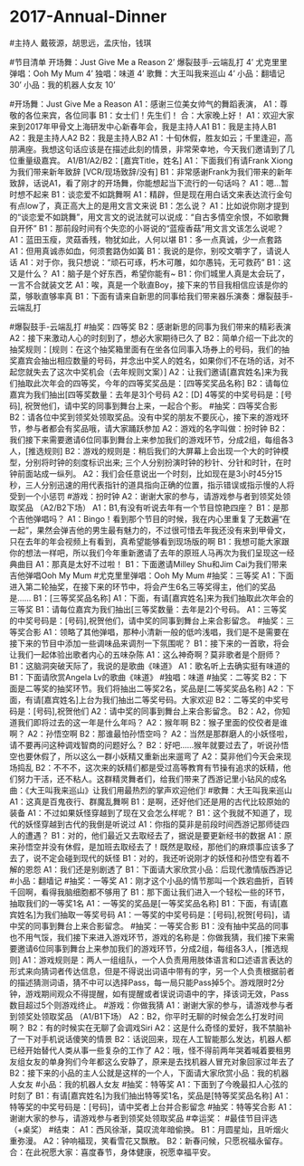 # 2017-Annual-Dinner

#主持人
戴筱源，胡思远，孟庆怡，钱琪

#节目清单
开场舞：Just Give Me a Reason	2’
爆裂鼓手-云端乱打	4’
尤克里里弹唱：Ooh My Mum	4’
独唱：味道	4’
歌舞：大王叫我来巡山	4’
小品：翻墙记	30’
小品：我的机器人女友	10’

#开场舞：Just Give Me a Reason
A1：感谢三位美女帅气的舞蹈表演，
A1：尊敬的各位来宾，各位同事
B1：女士们！先生们！
合：大家晚上好！
A1：欢迎大家来到2017年甲骨文上海研发中心新春年会，我是主持人A1
B1：我是主持人B1
A2：我是主持人A2
B2：我是主持人B2
A1：十旬休假，胜友如云；千里逢迎，高朋满座。我想这句话应该是在描述此刻的情景，非常荣幸地，今天我们邀请到了几位重量级嘉宾。
A1/B1/A2/B2：[嘉宾Title，姓名]
A1：下面我们有请Frank Xiong为我们带来新年致辞
[VCR/现场致辞/没有]
B1：非常感谢Frank为我们带来的新年致辞，话说A1，看了刚才的开场舞，你能想起当下流行的一句话吗？
A1：嗯…暂时想不起来
B1：谈恋爱不如跳舞啊
A1：精辟，但是现在用白话文来表达流行金句有点low了，真正高大上的是用文言文来说
B1：怎么说？
A1：比如说你刚才提到的“谈恋爱不如跳舞”，用文言文的说法就可以说成：“自古多情空余恨，不如歌舞自开怀”
B1：那前段时间有个失恋的小哥说的“蓝瘦香菇”用文言文该怎么说呢？
A1：蓝田玉瘦，灵菇香残，物犹如此，人何以堪
B1：多一点真诚，少一点套路
A1：但用真诚赤如血，何须套路伪如簧
B1：我说的是你，别咬文嚼字了，请说人话
A1：对于你，我只想说：“顽石可琢，朽木可雕，如尔愚钝，无可救药”
B1：这又是什么？
A1：脑子是个好东西，希望你能有~
B1：你们城里人真是太会玩了，一言不合就装文艺
A1：唉，真是一个耿直Boy，接下来的节目我相信应该是你的菜，够耿直够率真
B1：下面有请来自新思的同事给我们带来器乐演奏：爆裂鼓手-云端乱打

#爆裂鼓手-云端乱打
#抽奖：四等奖
B2：感谢新思的同事为我们带来的精彩表演
A2：接下来激动人心的时刻到了，想必大家期待已久了
B2：简单介绍一下此次的抽奖规则：[规则：在这个抽奖箱里面有在坐各位同事入场券上的号码，我们的抽奖嘉宾会抽出相应数量的号码，并念出中奖人的姓名，如果你们不在场的话，对不起您就失去了这次中奖机会（去年规则文案）]
A2：让我们邀请[嘉宾姓名]来为我们抽取此次年会的四等奖，今年的四等奖奖品是：[四等奖奖品名称]
B2：请每位嘉宾为我们抽出[四等奖数量：去年是3]个号码
A2：[D] 4等奖的中奖号码是：[号码], 祝贺他们，请中奖的同事到舞台上来，一起合个影。
#抽奖：四等奖合影
B2：请各位中奖到领奖处领取奖品。没有中奖的朋友不要灰心，接下来的游戏环节，参与者都会有奖品哦，请大家踊跃参加
A2：游戏的名字叫做：扮时钟
B2：我们接下来需要邀请6位同事到舞台上来参加我们的游戏环节，分成2组，每组各3人，[推选规则]
B2：游戏的规则是：稍后我们的大屏幕上会出现一个大的时钟模型，分别将时钟的刻度标识出来; 三个人分别扮演时钟的秒针、分针和时针，在时钟前面站成一纵列。
A2：我们会任意说出一个时刻，比如现在是3小时45分15秒，三人分别迅速的用代表指针的道具指向正确的位置，指示错误或指示慢的人将受到一个小惩罚
#游戏：扮时钟
A2：谢谢大家的参与，请游戏参与者到领奖处领取奖品
（A2/B2下场）
A1：B1,有没有听说去年有一个节目惊艳四座？
B1：是那个吉他弹唱吗？
A1：Bingo！看到那个节目的时候，我在内心里重复了无数遍“在一起”，果然会弹吉他的男生最有魅力的，不过很可惜去年我还没有来到甲骨文，只在去年的年会视频上有看到，真希望能够看到现场版的啊
B1：我想可能大家跟你的想法一样吧，所以我们今年重新邀请了去年的原班人马再次为我们呈现这一经典曲目
A1：那真是太好不过啦！
B1：下面邀请Milley Shu和Jim Cai为我们带来吉他弹唱Ooh My Mum
#尤克里里弹唱：Ooh My Mum
#抽奖：三等奖
A1：下面进入第二轮抽奖，在接下来的环节中，将会产生6名三等奖得主，他们的奖品是……
B1：[三等奖奖品名称]
A1：下面，有请[嘉宾姓名]来为我们抽取此次年会的三等奖
B1：请每位嘉宾为我们抽出[三等奖数量：去年是2]个号码。
A1：三等奖的中奖号码是：[号码],祝贺他们，请中奖的同事到舞台上来合影留念。
#抽奖：三等奖合影
A1：领略了其他弹唱，那种小清新一般的低吟浅唱，我们是不是需要在接下来的节目中添加一些调味品来调剂一下氛围呢？
B1：接下来的一首歌，将会让我们一起体验出歌者内心的五味杂陈
A1：这么神奇啊？莫非歌者是个厨师？
B1：这脑洞突破天际了，我说的是歌曲《味道》
A1：歌名听上去确实挺有味道的
B1：下面请欣赏Angela Lv的歌曲《味道》
#独唱：味道
#抽奖：二等奖
B2：下面是二等奖的抽奖环节。我们将抽出二等奖2名，奖品是[二等奖奖品名称]
A2：下面，有请[嘉宾姓名]上台为我们抽出二等奖号码。大家欢迎
B2：二等奖的中奖号码是：[号码],祝贺他们
A2：请中奖的同事到舞台上来合影留念。
B2：A2，你知道我们即将过去的这一年是什么年吗？
A2：猴年啊
B2：猴子里面的佼佼者是谁啊？
A2：孙悟空啊
B2：那谁最怕孙悟空吗？
A2：当然是那群磨人的小妖怪啦，请不要再问这种调戏智商的问题好么？
B2：好吧……猴年就要过去了，听说孙悟空也要休假了，所以这么一群小妖精又重新出来遛弯了
A2：莫非他们今天会来现场捣乱
B2：不不不，这次来的妖精们都是受过高等教育有节操有追求的妖精，他们努力干活，还不粘人。这群精灵舞者们，给我们带来了西游记里小钻风的成名曲：《大王叫我来巡山》让我们用最热烈的掌声欢迎他们!
#歌舞：大王叫我来巡山
A1：这真是百鬼夜行、群魔乱舞啊
B1：是啊，还好他们还是用的古代比较原始的装备
A1：不过如果妖怪穿越到了现在又会怎么样呢？
B1：这个我就不知道了，现代的妖怪穿越到古代的我倒是听说过
A1：你指的莫非是前段时间西游记那师徒四人的遭遇？
B1：对的，他们最近又去取经去了，据说是要更新经书的数据
A1：原来孙悟空并没有休假，是加班去取经去了！既然是取经，那他们的麻烦事应该多了去了，说不定会碰到现代的妖怪
B1：对的，我还听说刚才的妖怪和孙悟空有着不解的恩怨
A1：我们还是别剧透了
B1：下面请大家欣赏小品：后现代激情版西游记
#小品：翻墙记
#抽奖：一等奖
A1：刚才这个小品的情节那叫一个跌宕曲折，百转千回啊，看得我脑细胞都不够用了
B1：那下面让我们进入一个轻松一些的环节，抽取我们的一等奖1名
A1：一等奖的奖品是[一等奖奖品名称]
B1：下面，有请[嘉宾姓名]为我们抽取一等奖号码
A1：一等奖的中奖号码是：[号码],祝贺[号码]，请中奖的同事到舞台上来合影留念。
#抽奖：一等奖合影
B1：没有抽中奖品的同事也不用气馁，我们接下来进入游戏环节，游戏的名称是：你做我猜，我们接下来需要邀请6位同事到舞台上来参加我们的游戏环节，分成2组，每组各3人，[推选规则]
A1：游戏规则是：两人一组组队，一个人负责用用肢体语言和口述语言表达的形式来向猜词者传达信息，但是不得说出词语中带有的字，另一个人负责根据前者的描述猜测词语，猜不中可以选择Pass，每一局只能Pass掉5个。游戏限时2分钟，游戏期间观众不得提醒，如有提醒或者误说词语中的字，择该词无效，Pass数目超过5个则游戏终止。
#游戏：你做我猜
A1：谢谢大家的参与，请游戏参与者到领奖处领取奖品
（A1/B1下场）
A2：B2，你平时无聊的时候会怎么打发时间啊？
B2：有的时候实在无聊了会调戏Siri
A2：这是什么奇怪的爱好，我不禁脑补了一下对手机说话傻笑的情景
B2：话说回来，现在人工智能那么发达，机器人都已经开始替代人类从事一些复杂的工作了
A2：哦，怪不得前两年哭着喊着要租男友组女友的单身狗们今年都这么安静了，原来是去找机器人冒充对象回家过年去了
B2：接下来的小品的主人公就是这样的一个人，下面请大家欣赏小品：我的机器人女友
#小品：我的机器人女友
#抽奖：特等奖
A1：下面到了今晚最扣人心弦的时刻了
B1：有请[嘉宾姓名]为我们抽出特等奖1名，奖品是[特等奖奖品名称]
A1：特等奖的中奖号码是：[号码]，请中奖者上台并合影留念
#抽奖：特等奖合影
A1：谢谢大家的参与，请游戏参与者到领奖处领取奖品
#幸运奖：
#最佳节目评选（+桌奖）
#结束：
A1：西风徐渐，莫叹流年暗偷换。
B1：月圆星灿，且听烟火重弥漫。
A2：钟响福现，笑看雪花又飘散。
B2：新春问候，只愿祝福永留存。
合：在此祝愿大家：喜度春节，身体健康，祝愿幸福平安。
